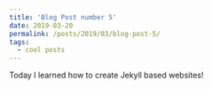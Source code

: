 ```yaml
---
title: 'Blog Post number 5'
date: 2019-03-20
permalink: /posts/2019/03/blog-post-5/
tags:
  - cool posts
---
```

Today I learned how to create Jekyll based websites!
